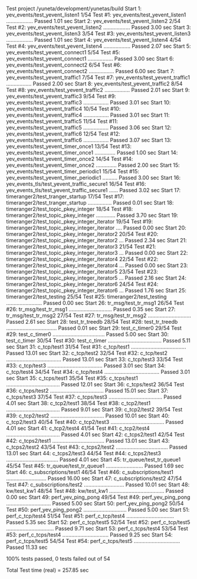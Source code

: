 Test project /yuneta/development/yunetas/build
Start  1: yev_events/test_yevent_listen1
1/54 Test  #1: yev_events/test_yevent_listen1 ..................   Passed    1.01 sec
Start  2: yev_events/test_yevent_listen2
2/54 Test  #2: yev_events/test_yevent_listen2 ..................   Passed    3.00 sec
Start  3: yev_events/test_yevent_listen3
3/54 Test  #3: yev_events/test_yevent_listen3 ..................   Passed    1.01 sec
Start  4: yev_events/test_yevent_listen4
4/54 Test  #4: yev_events/test_yevent_listen4 ..................   Passed    2.07 sec
Start  5: yev_events/test_yevent_connect1
5/54 Test  #5: yev_events/test_yevent_connect1 .................   Passed    3.00 sec
Start  6: yev_events/test_yevent_connect2
6/54 Test  #6: yev_events/test_yevent_connect2 .................   Passed    6.00 sec
Start  7: yev_events/test_yevent_traffic1
7/54 Test  #7: yev_events/test_yevent_traffic1 .................   Passed    2.00 sec
Start  8: yev_events/test_yevent_traffic2
8/54 Test  #8: yev_events/test_yevent_traffic2 .................   Passed    2.01 sec
Start  9: yev_events/test_yevent_traffic3
9/54 Test  #9: yev_events/test_yevent_traffic3 .................   Passed    3.01 sec
Start 10: yev_events/test_yevent_traffic4
10/54 Test #10: yev_events/test_yevent_traffic4 .................   Passed    3.01 sec
Start 11: yev_events/test_yevent_traffic5
11/54 Test #11: yev_events/test_yevent_traffic5 .................   Passed    3.06 sec
Start 12: yev_events/test_yevent_traffic6
12/54 Test #12: yev_events/test_yevent_traffic6 .................   Passed    3.07 sec
Start 13: yev_events/test_yevent_timer_once1
13/54 Test #13: yev_events/test_yevent_timer_once1 ..............   Passed    1.00 sec
Start 14: yev_events/test_yevent_timer_once2
14/54 Test #14: yev_events/test_yevent_timer_once2 ..............   Passed    2.00 sec
Start 15: yev_events/test_yevent_timer_periodic1
15/54 Test #15: yev_events/test_yevent_timer_periodic1 ..........   Passed    3.00 sec
Start 16: yev_events_tls/test_yevent_traffic_secure1
16/54 Test #16: yev_events_tls/test_yevent_traffic_secure1 ......   Passed    3.02 sec
Start 17: timeranger2/test_tranger_startup
17/54 Test #17: timeranger2/test_tranger_startup ................   Passed    0.01 sec
Start 18: timeranger2/test_topic_pkey_integer
18/54 Test #18: timeranger2/test_topic_pkey_integer .............   Passed    3.70 sec
Start 19: timeranger2/test_topic_pkey_integer_iterator
19/54 Test #19: timeranger2/test_topic_pkey_integer_iterator ....   Passed    0.00 sec
Start 20: timeranger2/test_topic_pkey_integer_iterator2
20/54 Test #20: timeranger2/test_topic_pkey_integer_iterator2 ...   Passed    2.34 sec
Start 21: timeranger2/test_topic_pkey_integer_iterator3
21/54 Test #21: timeranger2/test_topic_pkey_integer_iterator3 ...   Passed    0.00 sec
Start 22: timeranger2/test_topic_pkey_integer_iterator4
22/54 Test #22: timeranger2/test_topic_pkey_integer_iterator4 ...   Passed    0.00 sec
Start 23: timeranger2/test_topic_pkey_integer_iterator5
23/54 Test #23: timeranger2/test_topic_pkey_integer_iterator5 ...   Passed    2.16 sec
Start 24: timeranger2/test_topic_pkey_integer_iterator6
24/54 Test #24: timeranger2/test_topic_pkey_integer_iterator6 ...   Passed    1.76 sec
Start 25: timeranger2/test_testing
25/54 Test #25: timeranger2/test_testing ........................   Passed    0.00 sec
Start 26: tr_msg/test_tr_msg1
26/54 Test #26: tr_msg/test_tr_msg1 .............................   Passed    0.35 sec
Start 27: tr_msg/test_tr_msg2
27/54 Test #27: tr_msg/test_tr_msg2 .............................   Passed    2.61 sec
Start 28: test_tr_treedb
28/54 Test #28: test_tr_treedb ..................................   Passed    0.01 sec
Start 29: test_c_timer0
29/54 Test #29: test_c_timer0 ...................................   Passed    5.00 sec
Start 30: test_c_timer
30/54 Test #30: test_c_timer ....................................   Passed    5.11 sec
Start 31: c_tcp/test1
31/54 Test #31: c_tcp/test1 .....................................   Passed   13.01 sec
Start 32: c_tcp/test2
32/54 Test #32: c_tcp/test2 .....................................   Passed   13.01 sec
Start 33: c_tcp/test3
33/54 Test #33: c_tcp/test3 .....................................   Passed    3.01 sec
Start 34: c_tcp/test4
34/54 Test #34: c_tcp/test4 .....................................   Passed    3.01 sec
Start 35: c_tcps/test1
35/54 Test #35: c_tcps/test1 ....................................   Passed   12.01 sec
Start 36: c_tcps/test2
36/54 Test #36: c_tcps/test2 ....................................   Passed   15.01 sec
Start 37: c_tcps/test3
37/54 Test #37: c_tcps/test3 ....................................   Passed    4.01 sec
Start 38: c_tcp2/test1
38/54 Test #38: c_tcp2/test1 ....................................   Passed    9.01 sec
Start 39: c_tcp2/test2
39/54 Test #39: c_tcp2/test2 ....................................   Passed   10.01 sec
Start 40: c_tcp2/test3
40/54 Test #40: c_tcp2/test3 ....................................   Passed    4.01 sec
Start 41: c_tcp2/test4
41/54 Test #41: c_tcp2/test4 ....................................   Passed    4.01 sec
Start 42: c_tcps2/test1
42/54 Test #42: c_tcps2/test1 ...................................   Passed   13.01 sec
Start 43: c_tcps2/test2
43/54 Test #43: c_tcps2/test2 ...................................   Passed   13.01 sec
Start 44: c_tcps2/test3
44/54 Test #44: c_tcps2/test3 ...................................   Passed    4.01 sec
Start 45: tr_queue/test_tr_queue1
45/54 Test #45: tr_queue/test_tr_queue1 .........................   Passed    1.69 sec
Start 46: c_subscriptions/test1
46/54 Test #46: c_subscriptions/test1 ...........................   Passed   16.00 sec
Start 47: c_subscriptions/test2
47/54 Test #47: c_subscriptions/test2 ...........................   Passed   10.01 sec
Start 48: kw/test_kw1
48/54 Test #48: kw/test_kw1 .....................................   Passed    0.00 sec
Start 49: perf_yev_ping_pong
49/54 Test #49: perf_yev_ping_pong ..............................   Passed    5.00 sec
Start 50: perf_yev_ping_pong2
50/54 Test #50: perf_yev_ping_pong2 .............................   Passed    5.00 sec
Start 51: perf_c_tcp/test4
51/54 Test #51: perf_c_tcp/test4 ................................   Passed    5.35 sec
Start 52: perf_c_tcp/test5
52/54 Test #52: perf_c_tcp/test5 ................................   Passed    9.71 sec
Start 53: perf_c_tcps/test4
53/54 Test #53: perf_c_tcps/test4 ...............................   Passed    9.25 sec
Start 54: perf_c_tcps/test5
54/54 Test #54: perf_c_tcps/test5 ...............................   Passed   11.33 sec

100% tests passed, 0 tests failed out of 54

Total Test time (real) = 257.85 sec
